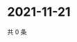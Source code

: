 # 2021-11-21

共 0 条

<!-- BEGIN WEIBO -->
<!-- 最后更新时间 Sun Nov 21 2021 13:00:35 GMT+0800 (China Standard Time) -->

<!-- END WEIBO -->
